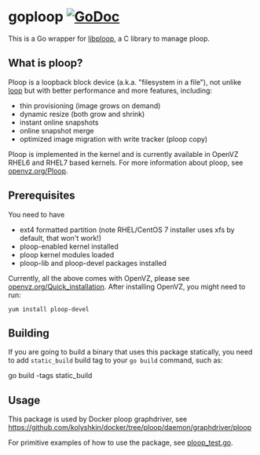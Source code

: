 # goploop [![GoDoc](https://godoc.org/github.com/kolyshkin/goploop?status.png)](https://godoc.org/github.com/kolyshkin/goploop)

This is a Go wrapper for [libploop](https://github.com/kolyshkin/ploop/tree/master/lib),
a C library to manage ploop.

## What is ploop?

Ploop is a loopback block device (a.k.a. "filesystem in a file"), not unlike [loop](https://en.wikipedia.org/wiki/Loop_device) but with better performance
and more features, including:

* thin provisioning (image grows on demand)
* dynamic resize (both grow and shrink)
* instant online snapshots
* online snapshot merge
* optimized image migration with write tracker (ploop copy)

Ploop is implemented in the kernel and is currently available in OpenVZ RHEL6 and RHEL7 based kernels. For more information about ploop, see [openvz.org/Ploop](https://openvz.org/Ploop).

## Prerequisites

You need to have
* ext4 formatted partition (note RHEL/CentOS 7 installer uses xfs by default, that won't work!)
* ploop-enabled kernel installed
* ploop kernel modules loaded
* ploop-lib and ploop-devel packages installed

Currently, all the above comes with OpenVZ, please see [openvz.org/Quick_installation](https://openvz.org/Quick_installation).
After installing OpenVZ, you might need to run:

    yum install ploop-devel

## Building

If you are going to build a binary that uses this package statically,
you need to add `static_build` build tag to your `go build` command,
such as:

   go build -tags static_build

## Usage

This package is used by Docker ploop graphdriver, see https://github.com/kolyshkin/docker/tree/ploop/daemon/graphdriver/ploop

For primitive examples of how to use the package, see [ploop_test.go](ploop_test.go).
